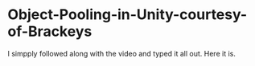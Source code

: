 # Object-Pooling-in-Unity-courtesy-of-Brackeys
I simpply followed along with the video and typed it all out. Here it is.
